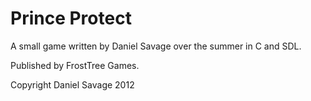 Prince Protect
=============

A small game written by Daniel Savage over the summer in C and SDL.

Published by FrostTree Games.

Copyright Daniel Savage 2012

